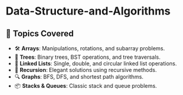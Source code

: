 # Data-Structure-and-Algorithms

## 📌 Topics Covered  
- 🛠️ **Arrays**: Manipulations, rotations, and subarray problems.  
- 🌲 **Trees**: Binary trees, BST operations, and tree traversals.  
- 🔗 **Linked Lists**: Single, double, and circular linked list operations.  
- 🧵 **Recursion**: Elegant solutions using recursive methods.  
- 🔍 **Graphs**: BFS, DFS, and shortest path algorithms.  
- 📦 **Stacks & Queues**: Classic stack and queue problems.
